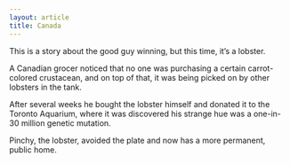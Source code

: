 ```yaml
---
layout: article
title: Canada
---
```

This is a story about the good guy winning, but this time, it’s a lobster.

A Canadian grocer noticed that no one was purchasing a certain carrot-colored crustacean, and on top of that, it was being picked on by other lobsters in the tank.

After several weeks he bought the lobster himself and donated it to the Toronto Aquarium, where it was discovered his strange hue was a one-in-30 million genetic mutation.

Pinchy, the lobster, avoided the plate and now has a more permanent, public home.